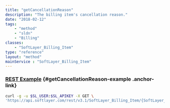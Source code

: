 ```yaml
---
title: "getCancellationReason"
description: "The billing item's cancellation reason."
date: "2018-02-12"
tags:
    - "method"
    - "sldn"
    - "Billing"
classes:
    - "SoftLayer_Billing_Item"
type: "reference"
layout: "method"
mainService : "SoftLayer_Billing_Item"
---
```


### [REST Example](#getCancellationReason-example) <a href="/article/rest/"><i class="fas fa-question"></i></a> {#getCancellationReason-example .anchor-link} 
```bash
curl -g -u $SL_USER:$SL_APIKEY -X GET \
'https://api.softlayer.com/rest/v3.1/SoftLayer_Billing_Item/{SoftLayer_Billing_ItemID}/getCancellationReason'
```
